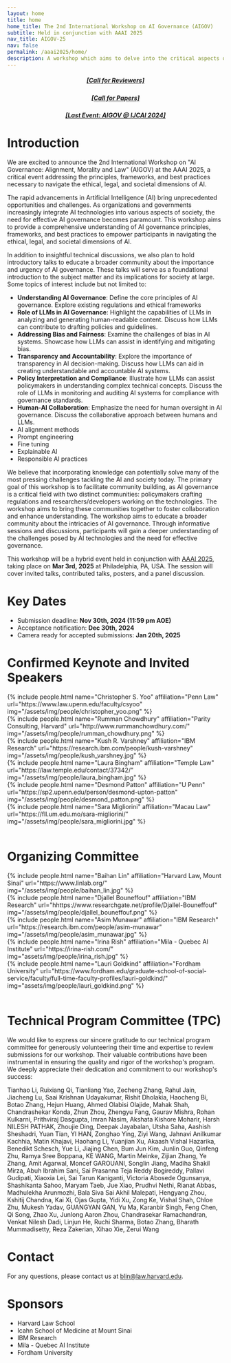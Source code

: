 ```yaml
---
layout: home
title: home
home_title: The 2nd International Workshop on AI Governance (AIGOV)
subtitle: Held in conjunction with AAAI 2025 
nav_title: AIGOV-25
nav: false
permalink: /aaai2025/home/
description: A workshop which aims to delve into the critical aspects of AI governance with a specific focus on the contribution of Large Language Models (LLMs) in shaping ethical and responsible AI practices.
---
```

<h5 style="text-align:center;"><a href="https://forms.gle/yP7sNyrrdd2BbfmP6">[Call for Reviewers]</a></h5>
<h5 style="text-align:center;"><a href="https://aigovernance.github.io/cfp/">[Call for Papers]</a></h5>
<h5 style="text-align:center;"><a href="https://aigovernance.github.io/ijcai2024/">[Last Event: AIGOV @ IJCAI 2024]</a></h5>

# Introduction

We are excited to announce the 2nd International Workshop on "AI Governance: Alignment, Morality and Law" (AIGOV) at the AAAI 2025, a critical event addressing the principles, frameworks, and best practices necessary to navigate the ethical, legal, and societal dimensions of AI.

The rapid advancements in Artificial Intelligence (AI) bring unprecedented opportunities and challenges. As organizations and governments increasingly integrate AI technologies into various aspects of society, the need for effective AI governance becomes paramount. This workshop aims to provide a comprehensive understanding of AI governance principles, frameworks, and best practices to empower participants in navigating the ethical, legal, and societal dimensions of AI.

In addition to insightful technical discussions, we also plan to hold introductory talks to educate a broader community about the importance and urgency of AI governance. These talks will serve as a foundational introduction to the subject matter and its implications for society at large. Some topics of interest include but not limited to:

- **Understanding AI Governance**: Define the core principles of AI governance. Explore existing regulations and ethical frameworks
- **Role of LLMs in AI Governance**: Highlight the capabilities of LLMs in analyzing and generating human-readable content. Discuss how LLMs can contribute to drafting policies and guidelines.
- **Addressing Bias and Fairness**: Examine the challenges of bias in AI systems. Showcase how LLMs can assist in identifying and mitigating bias.
- **Transparency and Accountability**: Explore the importance of transparency in AI decision-making. Discuss how LLMs can aid in creating understandable and accountable AI systems.
- **Policy Interpretation and Compliance**: Illustrate how LLMs can assist policymakers in understanding complex technical concepts. Discuss the role of LLMs in monitoring and auditing AI systems for compliance with governance standards.
- **Human-AI Collaboration**: Emphasize the need for human oversight in AI governance. Discuss the collaborative approach between humans and LLMs.
- AI alignment methods
- Prompt engineering
- Fine tuning
- Explainable AI
- Responsible AI practices

We believe that incorporating knowledge can potentially solve many of the most pressing challenges tackling the AI and society today. The primary goal of this workshop is to facilitate community building, as AI governance is a critical field with two distinct communities: policymakers crafting regulations and researchers/developers working on the technologies. The workshop aims to bring these communities together to foster collaboration and enhance understanding. The workshop aims to educate a broader community about the intricacies of AI governance. Through informative sessions and discussions, participants will gain a deeper understanding of the challenges posed by AI technologies and the need for effective governance.

This workshop will be a hybrid event held in conjunction with [AAAI 2025](https://aaai.org/conference/aaai/aaai-25/), taking place on **Mar 3rd, 2025** at Philadelphia, PA, USA. The session will cover invited talks, contributed talks, posters, and a panel discussion.

# Key Dates

* Submission deadline: **Nov 30th, 2024 (11:59 pm AOE)**
* Acceptance notification: **Dec 30th, 2024**
* Camera ready for accepted submissions: **Jan 20th, 2025**

# Confirmed Keynote and Invited Speakers

<div class="row p-2 g-2">
      <div class="col-sm-3 p-1">
          {% include people.html name="Christopher S. Yoo" affiliation="Penn Law" url="https://www.law.upenn.edu/faculty/csyoo" img="/assets/img/people/christopher_yoo.png" %}
      </div>
      <div class="col-sm-3 p-1">
          {% include people.html name="Rumman Chowdhury" affiliation="Parity Consulting, Harvard" url="http://www.rummanchowdhury.com/" img="/assets/img/people/rumman_chowdhury.png" %}
      </div>
      <div class="col-sm-3 p-1">
          {% include people.html name="Kush R. Varshney" affiliation="IBM Research" url="https://research.ibm.com/people/kush-varshney" img="/assets/img/people/kush_varshney.jpg" %}
      </div>
      <div class="col-sm-3 p-1">
          {% include people.html name="Laura Bingham" affiliation="Temple Law" url="https://law.temple.edu/contact/37342/" img="/assets/img/people/laura_bingham.jpg" %}
      </div>
      <div class="col-sm-3 p-1">
          {% include people.html name="Desmond Patton" affiliation="U Penn" url="https://sp2.upenn.edu/person/desmond-upton-patton" img="/assets/img/people/desmond_patton.png" %}
      </div>
      <div class="col-sm-3 p-1">
          {% include people.html name="Sara Migliorini" affiliation="Macau Law" url="https://fll.um.edu.mo/sara-migliorini/" img="/assets/img/people/sara_migliorini.jpg" %}
      </div>
  </div>
  <br>

# Organizing Committee

<div class="row p-2 g-2">
      <div class="col-sm-3 p-1">
      {% include people.html name="Baihan Lin" affiliation="Harvard Law, Mount Sinai" url="https://www.linlab.org/" img="/assets/img/people/baihan_lin.jpg" %}
      </div>
      <div class="col-sm-3 p-1">
        {% include people.html name="Djallel Bouneffouf" affiliation="IBM Research" url="hhttps://www.researchgate.net/profile/Djallel-Bouneffouf" img="/assets/img/people/djallel_bouneffouf.png" %}
      </div>
      <div class="col-sm-3 p-1">
        {% include people.html name="Asim Munawar" affiliation="IBM Research" url="https://research.ibm.com/people/asim-munawar" img="/assets/img/people/asim_munawar.jpg" %}
      </div>
      <div class="col-sm-3 p-1">
        {% include people.html name="Irina Rish" affiliation="Mila - Quebec AI Institute" url="https://irina-rish.com/" img="assets/img/people/irina_rish.jpg" %}
      </div>
      <div class="col-sm-3 p-1">
        {% include people.html name="Lauri Goldkind" affiliation="Fordham University" url="https://www.fordham.edu/graduate-school-of-social-service/faculty/full-time-faculty-profiles/lauri-goldkind/" img="assets/img/people/lauri_goldkind.png" %}
      </div>
</div>
  <br>

# Technical Program Committee (TPC)

We would like to express our sincere gratitude to our technical program committee for generously volunteering their time and expertise to review submissions for our workshop. Their valuable contributions have been instrumental in ensuring the quality and rigor of the workshop's program. We deeply appreciate their dedication and commitment to our workshop's success:

Tianhao Li, Ruixiang Qi, Tianliang Yao, Zecheng Zhang, Rahul Jain, Jiacheng Lu, Saai Krishnan Udayakumar, Rishit Dholakia, Haocheng Bi, Botao Zhang, Hejun Huang, Ahmed Olabisi Olajide, Mahak Shah, Chandrashekar Konda, Zhun Zhou, Zhengyu Fang, Gaurav Mishra, Rohan Kulkarni, Prithviraj Dasgupta, Imran Nasim, Akshata Kishore Moharir, Harsh NILESH PATHAK, Zhoujie Ding, Deepak Jayabalan, Utsha Saha, Aashish Sheshadri, Yuan Tian, YI HAN, Zonghao Ying, Ziyi Wang, Jahnavi Anilkumar Kachhia, Matin Khajavi, Haohang Li, Yuanjian Xu, Akaash Vishal Hazarika, Benedikt Schesch, Yue Li, Jiajing Chen, Bum Jun Kim, Junlin Guo, Qinfeng Zhu, Ramya Sree Boppana, KE WANG, Martin Meinke, Zijian Zhang, Ye Zhang, Amit Agarwal, Moncef GAROUANI, Songlin Jiang, Madiha Shakil Mirza, Abuh Ibrahim Sani, Sai Prasanna Teja Reddy Bogireddy, Pallavi Gudipati, Xiaoxia Lei, Sai Tarun Kaniganti, Victoria Abosede Ogunsanya, Shashikanta Sahoo, Maryam Taeb, Jue Xiao, Prudhvi Nethi, Rianat Abbas, Madhulekha Arunmozhi, Bala Siva Sai Akhil Malepati, Hengyang Zhou, Kshitij Chandna, Kai Xi, Ojas Gupta, Yidi Xu, Zong Ke, Vishal Shah, Chloe Zhu, Mukesh Yadav, GUANGYAN GAN, Yu Ma, Karanbir Singh, Feng Chen, Qi Song, Zhao Xu, Junlong Aaron Zhou, Chandrasekar Ramachandran, Venkat Nilesh Dadi, Linjun He, Ruchi Sharma, Botao Zhang, Bharath Mummadisetty, Reza Zakerian, Xihao Xie, Zerui Wang

# Contact

For any questions, please contact us at blin@law.harvard.edu.

# Sponsors

* Harvard Law School
* Icahn School of Medicine at Mount Sinai
* IBM Research
* Mila - Quebec AI Institute
* Fordham University
